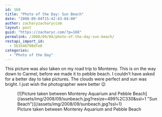 ```yaml
---
id: 168
title: "Photo of the Day: Sun Beach"
date: "2008-09-04T15:42:43-04:00"
author: zacharyzacharyccom
layout: post
guid: "https://zacharyc.com/?p=168"
permalink: /2008/09/04/photo-of-the-day-sun-beach/
restapi_import_id:
  - 5b3546f08dfe0
categories:
  - "Photo of the Day"
---
```


This picture was also taken on my road trip to Monterey. This is on the way down to Carmel, before we made it to pebble beach. I couldn’t have asked for a better day to take pictures. The clouds were perfect and sun was bright. I just wish the photographer were better 😉

<figure aria-describedby="caption-attachment-169" class="wp-caption aligncenter" id="attachment_169" style="width: 499px">[![Picture taken between Monterey Aquarium and Pebble Beach](/assets/img/2008/09/sunbeach.jpg?resize=499%2C330&ssl=1 "Sun Beach")](/assets/img/2008/09/sunbeach.jpg?ssl=1)<figcaption class="wp-caption-text" id="caption-attachment-169">Picture taken between Monterey Aquarium and Pebble Beach</figcaption></figure>
